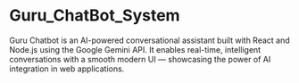 # Guru_ChatBot_System
Guru Chatbot is an AI-powered conversational assistant built with React and Node.js using the Google Gemini API. It enables real-time, intelligent conversations with a smooth modern UI — showcasing the power of AI integration in web applications.
